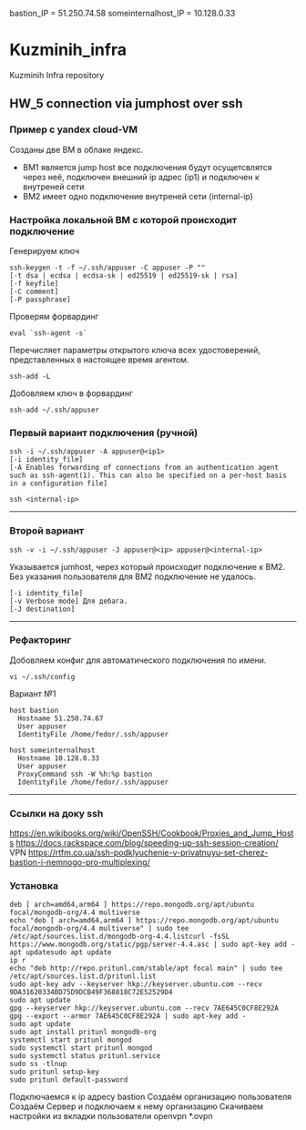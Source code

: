 bastion_IP = 51.250.74.58
someinternalhost_IP = 10.128.0.33

# Kuzminih_infra
Kuzminih Infra repository
## HW_5 connection via jumphost over ssh

### Пример с yandex cloud-VM

Созданы две ВМ в облаке яндекс.
- ВМ1 является jump host все подключения будут осущетсвлятся через неё, подключен внешний ip адрес (ip1) и подключен к внутреней сети
- ВМ2 имеет одно подключение внутреней сети (internal-ip)

### Настройка локальной ВМ с которой происходит подключение
Генерируем ключ
```
ssh-keygen -t -f ~/.ssh/appuser -C appuser -P ""
[-t dsa | ecdsa | ecdsa-sk | ed25519 | ed25519-sk | rsa]
[-f keyfile]
[-C comment]
[-P passphrase]
```
Проверям форвардинг
```
eval `ssh-agent -s`
```

Перечисляет параметры открытого ключа всех удостоверений, представленных в настоящее время агентом.
```
ssh-add -L
```

Добовляем ключ в форвардинг
```
ssh-add ~/.ssh/appuser
```
### Первый вариант подключения (ручной)
```
ssh -i ~/.ssh/appuser -A appuser@<ip1>
[-i identity_file]
[-A Enables forwarding of connections from an authentication agent such as ssh-agent(1). This can also be specified on a per-host basis in a configuration file]
```
```
ssh <internal-ip>
```
---
### Второй вариант
```
ssh -v -i ~/.ssh/appuser -J appuser@<ip> appuser@<internal-ip>
```
Указывается jumhost, через который происходит подключение к ВМ2. Без указания пользователя для ВМ2 подключение не удалось.
```
[-i identity_file]
[-v Verbose mode] Для дебага.
[-J destination]
```
---
### Рефакторинг
Добовляем конфиг для автоматического подключения по имени.
```
vi ~/.ssh/config
```
Вариант №1
```
host bastion
  Hostname 51.250.74.67
  User appuser
  IdentityFile /home/fedor/.ssh/appuser

host someinternalhost
  Hostname 10.128.0.33
  User appuser
  ProxyCommand ssh -W %h:%p bastion
  IdentityFile /home/fedor/.ssh/appuser
```
---
### Ссылки на доку ssh
https://en.wikibooks.org/wiki/OpenSSH/Cookbook/Proxies_and_Jump_Hosts
https://docs.rackspace.com/blog/speeding-up-ssh-session-creation/
VPN https://rtfm.co.ua/ssh-podklyuchenie-v-privatnuyu-set-cherez-bastion-i-nemnogo-pro-multiplexing/

### Установка
```
deb [ arch=amd64,arm64 ] https://repo.mongodb.org/apt/ubuntu focal/mongodb-org/4.4 multiverse
echo "deb [ arch=amd64,arm64 ] https://repo.mongodb.org/apt/ubuntu focal/mongodb-org/4.4 multiverse" | sudo tee /etc/apt/sources.list.d/mongodb-org-4.4.listcurl -fsSL https://www.mongodb.org/static/pgp/server-4.4.asc | sudo apt-key add -apt updatesudo apt update
ip r
echo "deb http://repo.pritunl.com/stable/apt focal main" | sudo tee /etc/apt/sources.list.d/pritunl.list
sudo apt-key adv --keyserver hkp://keyserver.ubuntu.com --recv 9DA31620334BD75D9DCB49F368818C72E52529D4
sudo apt update
gpg --keyserver hkp://keyserver.ubuntu.com --recv 7AE645C0CF8E292A
gpg --export --armor 7AE645C0CF8E292A | sudo apt-key add -
sudo apt update
sudo apt install pritunl mongodb-org
systemctl start pritunl mongod
sudo systemctl start pritunl mongod
sudo systemctl status pritunl.service
sudo ss -tlnup
sudo pritunl setup-key
sudo pritunl default-password
```
Подключаемся к ip адресу bastion
Cоздаём организацию пользователя
Создаём Сервер и подключаем к нему организацию
Скачиваем настройки из вкладки пользователи
openvpn *.ovpn
